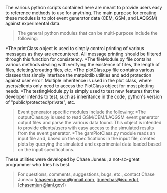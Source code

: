 The various python scripts contained here are meant to provide users easy to reference methods to use for anything.
The main purpose for creating these modules is to plot event generator data (CEM, GSM, and LAQGSM) against experimental data.

>The general python modules that can be multi-purpose include the following:

*The printClass object is used to simply control printing of various messages as they are encountered. All message printing should be filtered through this function for consistency.
*The fileModule.py file contains various methods dealing with verifying the existence of files, the length of files, deleting/creating files, etc.
*The plotClass.py file contains various classes that simply interface the matplotlib utilities and add protection against user error. Multiple inheritence is used in the plot class, where users/clients only need to access the PlotClass object for most plotting needs.
*The testingModule.py is simply used to test new features that the developer intends to test, such as inheritance in the code, python's version of "public/protected/private", etc.

>Event generator specific modules include the following:
*The outputClass.py is used to read GSM/CEM/LAQGSM event generator output files and parse the various data found. This object is intended to provide clients/users with easy access to the simulated results from the event generator.
*The gsmPlotClass.py module reads an input file and, based on the specifications in the input file, creates plots by querying the simulated and experimental data loaded based on the input specifications.

These utilities were developed by Chase Juneau, a not-so-great programmer who tries his best.
>For questions, comments, suggestions, bugs, etc., contact Chase Juneau (chasem.juneau@gmail.com, [junechas@isu.edu], [chasemjun@lanl.gov])